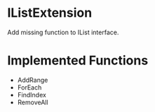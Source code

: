 # IListExtension
Add missing function to IList interface.

# Implemented Functions

- AddRange
- ForEach
- FindIndex
- RemoveAll
